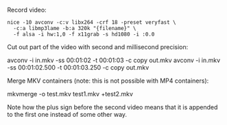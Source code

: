 
Record video:

    nice -10 avconv -c:v libx264 -crf 18 -preset veryfast \
      -c:a libmp3lame -b:a 320k "{filename}" \
      -f alsa -i hw:1,0 -f x11grab -s hd1080 -i :0.0

Cut out part of the video with second and millisecond precision:

  avconv -i in.mkv -ss 00:01:02 -t 00:01:03 -c copy out.mkv
  avconv -i in.mkv -ss 00:01:02.500 -t 00:01:03.250 -c copy out.mkv

Merge MKV containers (note: this is not possible with MP4 containers):

  mkvmerge -o test.mkv test1.mkv +test2.mkv
  
Note how the plus sign before the second video means that it is appended to the first one instead of some other way.
